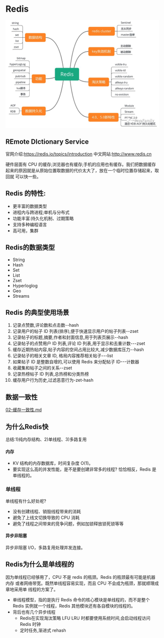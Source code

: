 # Redis

![img](assets/640.jpeg)

## **RE**mote **DI**ctionary **S**ervice

官网介绍:https://redis.io/topics/introduction
中文网站:http://www.redis.cn

硬件层面有 CPU 的缓存;浏览器也有缓存;手机的应用也有缓存。我们把数据缓存
起来的原因就是从原始位置取数据的代价太大了，放在一个临时位置存储起来，取回就 可以快一些。

## Redis 的特性:

- 更丰富的数据类型 
- 进程内与跨进程;单机与分布式 
- 功能丰富:持久化机制、过期策略 
- 支持多种编程语言 
- 高可用，集群

## Redis的数据类型

- String
- Hash
- Set
- List
- Zset
- Hyperloglog
- Geo
- Streams

## Redis 的典型使用场景

1. 记录点赞数,评论数和点击数--hash
2. 记录用户的帖子 ID 列表(排序),便于快速显示用户的帖子列表--zset
3. 记录帖子的标题,摘要,作者和封面信息,用于列表页展示--hash
4. 记录帖子的点赞用户 ID 列表,评论 ID 列表,用于显示和去重计数---zset
5. 缓存近期热帖内容,帖子内容的空间占用比较大,减少数据库压力--hash
6. 记录帖子的相关文章 ID, 格局内容推荐相关帖子---list
7. 如果帖子 ID 是整数自增的,可以使用 Redis 来分配帖子 ID---计数器
8. 收藏集和帖子之间的关系--zset
9. 记录热榜帖子 ID 列表,总热榜和分类热榜
10. 缓存用户行为历史,过滤恶意行为-zet-hash

## 数据一致性

 [02-缓存一致性.md](06-模式以及常见问题/02-缓存一致性.md) 

## 为什么Redis快

总结:1)纯内存结构、2)单线程、3)多路复用

#### 内存

- KV 结构的内存数据库，时间复杂度 O(1)。
- 要实现这么高的并发性能，是不是要创建非常多的线程?
  恰恰相反，Redis 是单线程的。

### 单线程

单线程有什么好处呢?

- 没有创建线程、销毁线程带来的消耗 
- 避免了上线文切换导致的 CPU 消耗 
- 避免了线程之间带来的竞争问题，例如加锁释放锁死锁等等

#### 异步非阻塞

异步非阻塞 I/O，多路复用处理并发连接。

## Redis为什么是单线程的

因为单线程已经够用了，CPU 不是 redis 的瓶颈。Redis 的瓶颈最有可能是机器内存 或者网络带宽。既然单线程容易实现，而且 CPU 不会成为瓶颈，那就顺理成章地采用单 线程的方案了。

- 单线程模型，指的是执行 Redis 命令的核心模块是单线程的，而不是整个 Redis 实例就一个线程，Redis 其他模块还有各自模块的线程的。
- 背后也有几个异步线程
  - Redis在实现淘汰策略 LFU LRU 时都要使用系统时间,会启动线程访问 Redis 时钟
  - 定时任务,渐进式 rehash